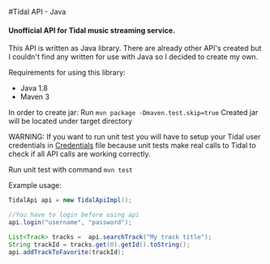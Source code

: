 #Tidal API - Java

#### Unofficial API for Tidal music streaming service.

This API is written as Java library. There are already other API's created
but I couldn't find any written for use with Java so I decided to create
my own.

Requirements for using this library:
- Java 1.8
- Maven 3

In order to create jar:
Run `mvn package -Dmaven.test.skip=true`
Created jar will be located under target directory

WARNING:
If you want to run unit test you will have to setup your Tidal user credentials
in [Credentials](../blob/master/src/test/java/com/hadas/krzysztof/testutils/Credentials.java) file because unit tests make
real calls to Tidal to check if all API calls are working correctly.

Run unit test with command `mvn test`

Example usage:
```java
TidalApi api = new TidalApiImpl();

//You have to login before using api
api.login("username", "password");

List<Track> tracks =  api.searchTrack("My track title");
String trackId = tracks.get(0).getId().toString();
api.addTrackToFavorite(trackId);

```
